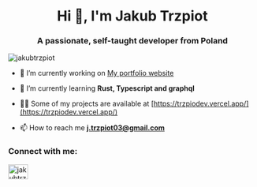 <h1 align="center">Hi 👋, I'm Jakub Trzpiot</h1>
<h3 align="center">A passionate, self-taught developer from Poland</h3>

<p align="left"> <img src="https://komarev.com/ghpvc/?username=jakubtrzpiot&label=Profile%20views&color=0e75b6&style=flat" alt="jakubtrzpiot" /> </p>

- 🔭 I’m currently working on [My portfolio website](https://github.com/jakubtrzpiot/portfolio)

- 🌱 I’m currently learning **Rust, Typescript and graphql**

- 👨‍💻 Some of my projects are available at [https://trzpiodev.vercel.app/](https://trzpiodev.vercel.app/)

- 📫 How to reach me **j.trzpiot03@gmail.com**

<h3 align="left">Connect with me:</h3>
<p align="left">
<a href="https://linkedin.com/in/jakubtrzpiot" target="blank"><img align="center" src="https://raw.githubusercontent.com/rahuldkjain/github-profile-readme-generator/master/src/images/icons/Social/linked-in-alt.svg" alt="jakubtrzpiot" height="30" width="40" /></a>
</p>
